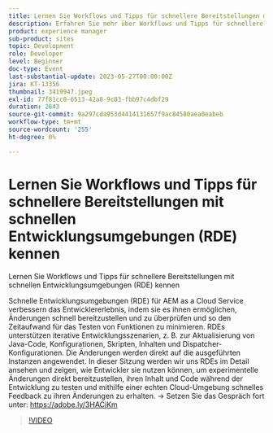 ```yaml
---
title: Lernen Sie Workflows und Tipps für schnellere Bereitstellungen mit schnellen Entwicklungsumgebungen (RDE) kennen
description: Erfahren Sie mehr über Workflows und Tipps für schnellere Bereitstellungen mit schnellen Entwicklungsumgebungen (RDE)Schnelle Entwicklungsumgebungen (RDE) für AEM as a Cloud Service verbessern das Entwicklererlebnis, indem sie es ihnen ermöglichen, Änderungen schnell bereitzustellen und zu überprüfen und so den Zeitaufwand für das Testen von Funktionen zu minimieren. RDEs unterstützen iterative Entwicklungsszenarien, z. B. zur Aktualisierung von Java-Code, Konfigurationen, Skripten, Inhalten und Dispatcher-Konfigurationen. Die Änderungen werden direkt auf die ausgeführten Instanzen angewendet. In dieser Sitzung werden wir uns RDEs im Detail ansehen und zeigen, wie Entwickler sie nutzen können, um experimentelle Änderungen direkt bereitzustellen, ihren Inhalt und Code während der Entwicklung zu testen und mithilfe einer echten Cloud-Umgebung schnelles Feedback zu ihren Änderungen zu erhalten.
product: experience manager
sub-product: sites
topic: Development
role: Developer
level: Beginner
doc-type: Event
last-substantial-update: 2023-05-27T00:00:00Z
jira: KT-13356
thumbnail: 3419947.jpeg
exl-id: 77f81cc0-6513-42a8-9c03-fbb97c4dbf29
duration: 2643
source-git-commit: 9a297cda953d4414131657f9ac84580aea0eabeb
workflow-type: tm+mt
source-wordcount: '255'
ht-degree: 0%

---
```


# Lernen Sie Workflows und Tipps für schnellere Bereitstellungen mit schnellen Entwicklungsumgebungen (RDE) kennen

Lernen Sie Workflows und Tipps für schnellere Bereitstellungen mit schnellen Entwicklungsumgebungen (RDE) kennen

Schnelle Entwicklungsumgebungen (RDE) für AEM as a Cloud Service verbessern das Entwicklererlebnis, indem sie es ihnen ermöglichen, Änderungen schnell bereitzustellen und zu überprüfen und so den Zeitaufwand für das Testen von Funktionen zu minimieren. RDEs unterstützen iterative Entwicklungsszenarien, z. B. zur Aktualisierung von Java-Code, Konfigurationen, Skripten, Inhalten und Dispatcher-Konfigurationen. Die Änderungen werden direkt auf die ausgeführten Instanzen angewendet. In dieser Sitzung werden wir uns RDEs im Detail ansehen und zeigen, wie Entwickler sie nutzen können, um experimentelle Änderungen direkt bereitzustellen, ihren Inhalt und Code während der Entwicklung zu testen und mithilfe einer echten Cloud-Umgebung schnelles Feedback zu ihren Änderungen zu erhalten. → Setzen Sie das Gespräch fort unter: https://adobe.ly/3HACjKm

>[!VIDEO](https://video.tv.adobe.com/v/3419947/?learn=on)
